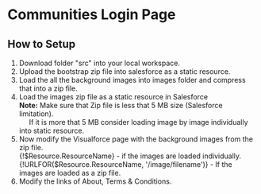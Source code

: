 # Communities Login Page
## How to Setup
1. Download folder "src" into your local workspace.
2. Upload the bootstrap zip file into salesforce as a static resource.
3. Load the all the background images into images folder and compress that into a zip file.
4. Load the images zip file as a static resource in Salesforce <br/>
<b>Note:</b> Make sure that Zip file is less that 5 MB size (Salesforce limitation). <br/>
&nbsp;&nbsp;&nbsp;&nbsp;&nbsp;If it is more that 5 MB consider loading image by image individually into static resource.
5. Now modify the Visualforce page with the background images from the zip file.<br/>
  {!$Resource.ResourceName} - if the images are loaded individually.<br/>
  {!URLFOR($Resource.ResourceName, '/image/filename')} - If the images are loaded as a zip file.
6. Modify the links of About, Terms & Conditions.

